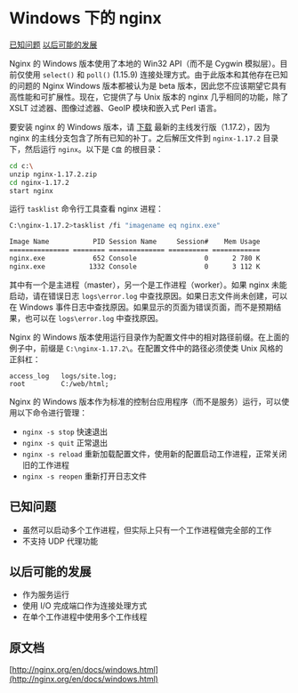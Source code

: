 # Windows 下的 nginx

[已知问题](#已知问题)
[以后可能的发展](#以后可能的发展)

Nginx 的 Windows 版本使用了本地的 Win32 API（而不是 Cygwin 模拟层）。目前仅使用 `select()` 和 `poll()` (1.15.9) 连接处理方式。由于此版本和其他存在已知的问题的 Nginx Windows 版本都被认为是 beta 版本，因此您不应该期望它具有高性能和可扩展性。现在，它提供了与 Unix 版本的 nginx 几乎相同的功能，除了 XSLT 过滤器、图像过滤器、GeoIP 模块和嵌入式 Perl 语言。

<!-- more -->

要安装 nginx 的 Windows 版本，请 [下载](http://nginx.org/en/download.html) 最新的主线发行版（1.17.2），因为 nginx 的主线分支包含了所有已知的补丁。之后解压文件到 `nginx-1.17.2` 目录下，然后运行 `nginx`。以下是 `C盘` 的根目录：

```bash
cd c:\
unzip nginx-1.17.2.zip
cd nginx-1.17.2
start nginx
```

运行 `tasklist` 命令行工具查看 nginx 进程：

```bash
C:\nginx-1.17.2>tasklist /fi "imagename eq nginx.exe"

Image Name           PID Session Name     Session#    Mem Usage
=============== ======== ============== ========== ============
nginx.exe            652 Console                 0      2 780 K
nginx.exe           1332 Console                 0      3 112 K
```
其中有一个是主进程（master），另一个是工作进程（worker）。如果 nginx 未能启动，请在错误日志 `logs\error.log` 中查找原因。如果日志文件尚未创建，可以在 Windows 事件日志中查找原因。如果显示的页面为错误页面，而不是预期结果，也可以在 `logs\error.log` 中查找原因。

Nginx 的 Windows 版本使用运行目录作为配置文件中的相对路径前缀。在上面的例子中，前缀是 `C:\nginx-1.17.2\`。在配置文件中的路径必须使类 Unix 风格的正斜杠：

```nginx
access_log   logs/site.log;
root         C:/web/html;
```
Nginx 的 Windows 版本作为标准的控制台应用程序（而不是服务）运行，可以使用以下命令进行管理：

- `nginx -s stop` 快速退出
- `nginx -s quit` 正常退出
- `nginx -s reload` 重新加载配置文件，使用新的配置启动工作进程，正常关闭旧的工作进程
- `nginx -s reopen` 重新打开日志文件

## 已知问题
- 虽然可以启动多个工作进程，但实际上只有一个工作进程做完全部的工作
- 不支持 UDP 代理功能

## 以后可能的发展
- 作为服务运行
- 使用 I/O 完成端口作为连接处理方式
- 在单个工作进程中使用多个工作线程

## 原文档

[http://nginx.org/en/docs/windows.html](http://nginx.org/en/docs/windows.html)
